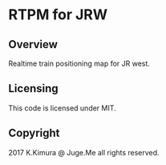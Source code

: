# RTPM for JRW


## Overview

Realtime train positioning map for JR west.

## Licensing

This code is licensed under MIT.

## Copyright

2017 K.Kimura @ Juge.Me all rights reserved.


